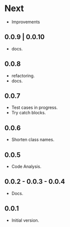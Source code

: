 # Next

* Improvements

## 0.0.9 | 0.0.10

* docs.

## 0.0.8

* refactoring.
* docs.

## 0.0.7

* Test cases in progress.
* Try catch blocks.

## 0.0.6

* Shorten class names.

## 0.0.5

* Code Analysis.

## 0.0.2 - 0.0.3 - 0.0.4

* Docs.

## 0.0.1

* Initial version.

